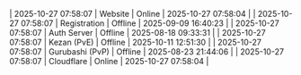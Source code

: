 | 2025-10-27 07:58:07 | Website | Online | 2025-10-27 07:58:04 |
| 2025-10-27 07:58:07 | Registration | Offline | 2025-09-09 16:40:23 |
| 2025-10-27 07:58:07 | Auth Server | Offline | 2025-08-18 09:33:31 |
| 2025-10-27 07:58:07 | Kezan (PvE) | Offline | 2025-10-11 12:51:30 |
| 2025-10-27 07:58:07 | Gurubashi (PvP) | Offline | 2025-08-23 21:44:06 |
| 2025-10-27 07:58:07 | Cloudflare | Online | 2025-10-27 07:58:04 |
